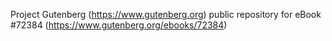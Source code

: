 Project Gutenberg (https://www.gutenberg.org) public repository
for eBook #72384 (https://www.gutenberg.org/ebooks/72384)
